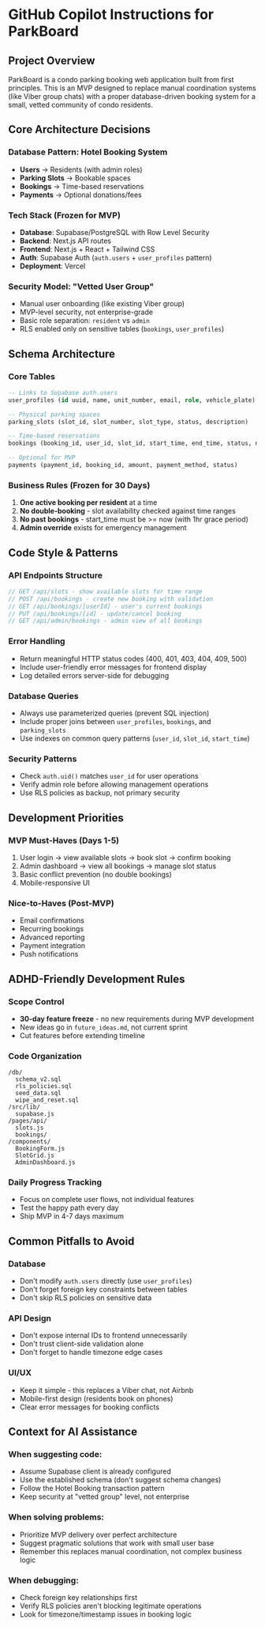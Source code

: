 # GitHub Copilot Instructions for ParkBoard

## Project Overview
ParkBoard is a condo parking booking web application built from first principles. This is an MVP designed to replace manual coordination systems (like Viber group chats) with a proper database-driven booking system for a small, vetted community of condo residents.

## Core Architecture Decisions

### Database Pattern: Hotel Booking System
- **Users** → Residents (with admin roles)  
- **Parking Slots** → Bookable spaces
- **Bookings** → Time-based reservations
- **Payments** → Optional donations/fees

### Tech Stack (Frozen for MVP)
- **Database**: Supabase/PostgreSQL with Row Level Security
- **Backend**: Next.js API routes  
- **Frontend**: Next.js + React + Tailwind CSS
- **Auth**: Supabase Auth (`auth.users` + `user_profiles` pattern)
- **Deployment**: Vercel

### Security Model: "Vetted User Group"
- Manual user onboarding (like existing Viber group)
- MVP-level security, not enterprise-grade
- Basic role separation: `resident` vs `admin`
- RLS enabled only on sensitive tables (`bookings`, `user_profiles`)

## Schema Architecture

### Core Tables
```sql
-- Links to Supabase auth.users
user_profiles (id uuid, name, unit_number, email, role, vehicle_plate)

-- Physical parking spaces  
parking_slots (slot_id, slot_number, slot_type, status, description)

-- Time-based reservations
bookings (booking_id, user_id, slot_id, start_time, end_time, status, notes)

-- Optional for MVP
payments (payment_id, booking_id, amount, payment_method, status)
```

### Business Rules (Frozen for 30 Days)
1. **One active booking per resident** at a time
2. **No double-booking** - slot availability checked against time ranges
3. **No past bookings** - start_time must be >= now (with 1hr grace period)
4. **Admin override** exists for emergency management

## Code Style & Patterns

### API Endpoints Structure
```javascript
// GET /api/slots - show available slots for time range
// POST /api/bookings - create new booking with validation
// GET /api/bookings/[userId] - user's current bookings
// PUT /api/bookings/[id] - update/cancel booking
// GET /api/admin/bookings - admin view of all bookings
```

### Error Handling
- Return meaningful HTTP status codes (400, 401, 403, 404, 409, 500)
- Include user-friendly error messages for frontend display
- Log detailed errors server-side for debugging

### Database Queries
- Always use parameterized queries (prevent SQL injection)
- Include proper joins between `user_profiles`, `bookings`, and `parking_slots`
- Use indexes on common query patterns (`user_id`, `slot_id`, `start_time`)

### Security Patterns
- Check `auth.uid()` matches `user_id` for user operations
- Verify admin role before allowing management operations
- Use RLS policies as backup, not primary security

## Development Priorities

### MVP Must-Haves (Days 1-5)
1. User login → view available slots → book slot → confirm booking
2. Admin dashboard → view all bookings → manage slot status
3. Basic conflict prevention (no double bookings)
4. Mobile-responsive UI

### Nice-to-Haves (Post-MVP)
- Email confirmations
- Recurring bookings  
- Advanced reporting
- Payment integration
- Push notifications

## ADHD-Friendly Development Rules

### Scope Control
- **30-day feature freeze** - no new requirements during MVP development
- New ideas go in `future_ideas.md`, not current sprint
- Cut features before extending timeline

### Code Organization
```
/db/
  schema_v2.sql
  rls_policies.sql
  seed_data.sql
  wipe_and_reset.sql
/src/lib/
  supabase.js
/pages/api/
  slots.js
  bookings/
/components/
  BookingForm.js
  SlotGrid.js
  AdminDashboard.js
```

### Daily Progress Tracking
- Focus on complete user flows, not individual features
- Test the happy path every day
- Ship MVP in 4-7 days maximum

## Common Pitfalls to Avoid

### Database
- Don't modify `auth.users` directly (use `user_profiles`)
- Don't forget foreign key constraints between tables
- Don't skip RLS policies on sensitive data

### API Design
- Don't expose internal IDs to frontend unnecessarily
- Don't trust client-side validation alone
- Don't forget to handle timezone edge cases

### UI/UX
- Keep it simple - this replaces a Viber chat, not Airbnb
- Mobile-first design (residents book on phones)
- Clear error messages for booking conflicts

## Context for AI Assistance

### When suggesting code:
- Assume Supabase client is already configured
- Use the established schema (don't suggest schema changes)
- Follow the Hotel Booking transaction pattern
- Keep security at "vetted group" level, not enterprise

### When solving problems:
- Prioritize MVP delivery over perfect architecture
- Suggest pragmatic solutions that work with small user base
- Remember this replaces manual coordination, not complex business logic

### When debugging:
- Check foreign key relationships first
- Verify RLS policies aren't blocking legitimate operations
- Look for timezone/timestamp issues in booking logic